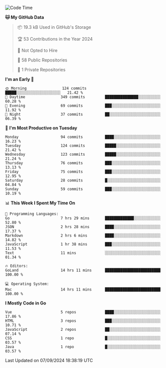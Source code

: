 <!--START_SECTION:waka-->
![Code Time](http://img.shields.io/badge/Code%20Time-1%2C254%20hrs%2026%20mins-blue)

**🐱 My GitHub Data** 

> 📦 19.3 kB Used in GitHub's Storage 
 > 
> 🏆 53 Contributions in the Year 2024
 > 
> 🚫 Not Opted to Hire
 > 
> 📜 58 Public Repositories 
 > 
> 🔑 1 Private Repositories 
 > 
**I'm an Early 🐤** 

```text
🌞 Morning                124 commits         █████░░░░░░░░░░░░░░░░░░░░   21.42 % 
🌆 Daytime                349 commits         ███████████████░░░░░░░░░░   60.28 % 
🌃 Evening                69 commits          ███░░░░░░░░░░░░░░░░░░░░░░   11.92 % 
🌙 Night                  37 commits          ██░░░░░░░░░░░░░░░░░░░░░░░   06.39 % 
```
📅 **I'm Most Productive on Tuesday** 

```text
Monday                   94 commits          ████░░░░░░░░░░░░░░░░░░░░░   16.23 % 
Tuesday                  124 commits         █████░░░░░░░░░░░░░░░░░░░░   21.42 % 
Wednesday                123 commits         █████░░░░░░░░░░░░░░░░░░░░   21.24 % 
Thursday                 76 commits          ███░░░░░░░░░░░░░░░░░░░░░░   13.13 % 
Friday                   75 commits          ███░░░░░░░░░░░░░░░░░░░░░░   12.95 % 
Saturday                 28 commits          █░░░░░░░░░░░░░░░░░░░░░░░░   04.84 % 
Sunday                   59 commits          ███░░░░░░░░░░░░░░░░░░░░░░   10.19 % 
```


📊 **This Week I Spent My Time On** 

```text
💬 Programming Languages: 
Go                       7 hrs 29 mins       █████████████░░░░░░░░░░░░   52.80 % 
JSON                     2 hrs 28 mins       ████░░░░░░░░░░░░░░░░░░░░░   17.37 % 
Markdown                 2 hrs 6 mins        ████░░░░░░░░░░░░░░░░░░░░░   14.82 % 
JavaScript               1 hr 38 mins        ███░░░░░░░░░░░░░░░░░░░░░░   11.53 % 
Text                     11 mins             ░░░░░░░░░░░░░░░░░░░░░░░░░   01.34 % 

🔥 Editors: 
GoLand                   14 hrs 11 mins      █████████████████████████   100.00 % 

💻 Operating System: 
Mac                      14 hrs 11 mins      █████████████████████████   100.00 % 
```

**I Mostly Code in Go** 

```text
Vue                      5 repos             ████░░░░░░░░░░░░░░░░░░░░░   17.86 % 
HTML                     3 repos             ███░░░░░░░░░░░░░░░░░░░░░░   10.71 % 
JavaScript               2 repos             ██░░░░░░░░░░░░░░░░░░░░░░░   07.14 % 
CSS                      1 repo              █░░░░░░░░░░░░░░░░░░░░░░░░   03.57 % 
Java                     1 repo              █░░░░░░░░░░░░░░░░░░░░░░░░   03.57 % 
```




 Last Updated on 07/09/2024 18:38:19 UTC
<!--END_SECTION:waka-->
